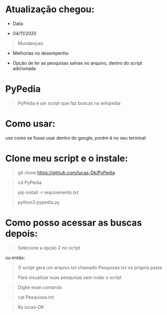 # Atualização chegou:

- Data:

- 04/11/2020

> Mundanças:

- Melhorias no desempenho

- Opção de ler as pesquisas salvas no arquivo, dentro do script adicionada


# PyPedia

> PyPédia é um script que faz buscas na wikipedia

# Como usar:

use como se fosse usar dentro do google, porém é no seu terminal

# Clone meu script e o instale:

> git clone https://github.com/lucas-Dk/PyPedia

> cd PyPedia

> pip install -r requirements.txt

> python3 pypedia.py


# Como posso acessar as buscas depois:

> Selecione a opção 2 no script

ou então:

> O script gera um arquivo.txt chamado Pesquisas.txt na própria pasta

> Para visualizar suas pesquisas sem rodar o script

> Digite esse comando

> cat Pesquisas.txt

> By lucas-DK
